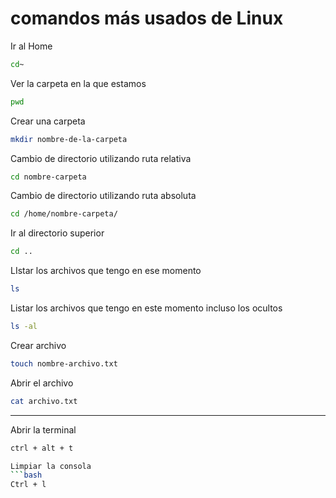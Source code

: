 # comandos más usados de Linux

Ir al Home
```bash
cd~
```
Ver la carpeta en la que estamos 
```bash
pwd
```
Crear una carpeta
```bash
mkdir nombre-de-la-carpeta
```
Cambio de directorio utilizando ruta relativa
```bash
cd nombre-carpeta
```
Cambio de directorio utilizando ruta absoluta
```bash
cd /home/nombre-carpeta/
```
Ir al directorio superior
```bash
cd ..
```
LIstar los archivos que tengo en ese momento
```bash
ls
```
Listar los archivos que tengo en este momento incluso los ocultos
```bash
ls -al
```
Crear archivo
```bash
touch nombre-archivo.txt
```
Abrir el archivo
```bash
cat archivo.txt
```
______________________________________
Abrir la terminal
```bash
ctrl + alt + t

Limpiar la consola
```bash
Ctrl + l
```

